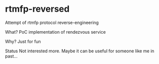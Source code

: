 # rtmfp-reversed
Attempt of rtmfp protocol reverse-engineering

What?
PoC implementation of rendezvous service

Why?
Just for fun

Status
Not interested more. Maybe it can be useful for someone like me in past...